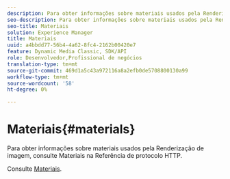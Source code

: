 ```yaml
---
description: Para obter informações sobre materiais usados pela Renderização de imagem, consulte Materiais na Referência de protocolo HTTP.
seo-description: Para obter informações sobre materiais usados pela Renderização de imagem, consulte Materiais na Referência de protocolo HTTP.
seo-title: Materiais
solution: Experience Manager
title: Materiais
uuid: a4bbdd77-56b4-4a62-8fc4-2162b00420e7
feature: Dynamic Media Classic, SDK/API
role: Desenvolvedor,Profissional de negócios
translation-type: tm+mt
source-git-commit: 469d1a5c43a972116a8a2efb0de5708800130a99
workflow-type: tm+mt
source-wordcount: '58'
ht-degree: 0%

---
```



# Materiais{#materials}

Para obter informações sobre materiais usados pela Renderização de imagem, consulte Materiais na Referência de protocolo HTTP.

Consulte [Materiais](../../../../../ir-api/http-protocol/image-rendering-api-ref/c-ir-http-protocol-ref/c-ir-http-protocol-syntax-and-features/c-ir-http-materials/c-ir-http-materials.md#concept-45af2ab5694b4cfdadf1211ce3f5ed0f).
